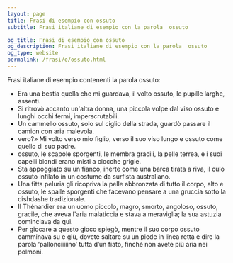 ```yaml
---
layout: page
title: Frasi di esempio con ossuto 
subtitle: Frasi italiane di esempio con la parola  ossuto

og_title: Frasi di esempio con ossuto 
og_description: Frasi italiane di esempio con la parola  ossuto
og_type: website
permalink: /frasi/o/ossuto.html
---
```


Frasi italiane di esempio contenenti la parola ossuto:


- Era una bestia quella che mi guardava, il volto ossuto, le pupille larghe, assenti.
- Si ritrovò accanto un'altra donna, una piccola volpe dal viso ossuto e lunghi occhi fermi, imperscrutabili.
- Un cammello ossuto, solo sul ciglio della strada, guardò passare il camion con aria malevola.
- vero?» Mi volto verso mio figlio, verso il suo viso lungo e ossuto come quello di suo padre.
- ossuto, le scapole sporgenti, le membra gracili, la pelle terrea, e i suoi capelli biondi erano misti a ciocche grigie.
- Sta appoggiato su un fianco, inerte come una barca tirata a riva, il culo ossuto infilato in un costume da surfista australiano.
- Una fitta peluria gli ricopriva la pelle abbronzata di tutto il corpo, alto e ossuto, le spalle sporgenti che facevano pensare a una gruccia sotto la dishdashe tradizionale.
- Il Thénardier era un uomo piccolo, magro, smorto, angoloso, ossuto, gracile, che aveva l'aria malaticcia e stava a meraviglia; la sua astuzia cominciava da qui.
- Per giocare a questo gioco spiegò, mentre il suo corpo ossuto camminava su e giù, dovete saltare su un piede in linea retta e dire la parola ‘pallonciiiiino’ tutta d’un fiato, finché non avete più aria nei polmoni.
